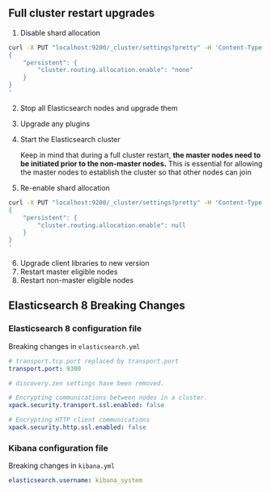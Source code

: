 ## Full cluster restart upgrades

1. Disable shard allocation

```sh
curl -X PUT "localhost:9200/_cluster/settings?pretty" -H 'Content-Type: application/json' -d'
{
    "persistent": {
        "cluster.routing.allocation.enable": "none"
    }
}
'
```

2. Stop all Elasticsearch nodes and upgrade them
3. Upgrade any plugins
4. Start the Elasticsearch cluster

    Keep in mind that during a full cluster restart, **the master nodes need to be initiated prior to the non-master nodes.** This is essential for allowing the master nodes to establish the cluster so that other nodes can join

5. Re-enable shard allocation

```sh
curl -X PUT "localhost:9200/_cluster/settings?pretty" -H 'Content-Type: application/json' -d'
{
    "persistent": {
        "cluster.routing.allocation.enable": null
    }
}
'
```

6. Upgrade client libraries to new version
7. Restart master eligible nodes
8. Restart non-master eligible nodes

## Elasticsearch 8 Breaking Changes

### Elasticsearch 8 configuration file

Breaking changes in `elasticsearch.yml`

```yaml
# transport.tcp.port replaced by transport.port
transport.port: 9300

# discovery.zen settings have been removed.

# Encrypting communications between nodes in a cluster. 
xpack.security.transport.ssl.enabled: false

# Encrypting HTTP client communications
xpack.security.http.ssl.enabled: false
```

### Kibana configuration file

Breaking changes in `kibana.yml`

```yaml
elasticsearch.username: kibana_system
```